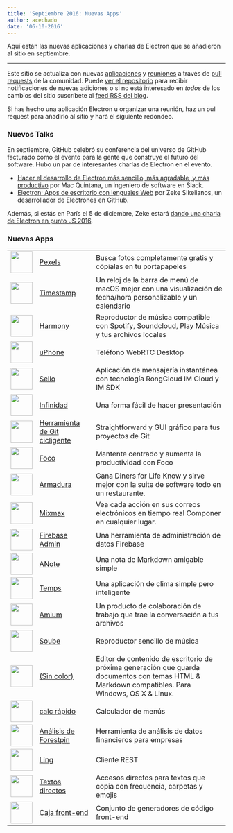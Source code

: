 ```yaml
---
title: 'Septiembre 2016: Nuevas Apps'
author: acechado
date: '06-10-2016'
---
```


Aquí están las nuevas aplicaciones y charlas de Electron que se añadieron al sitio en septiembre.

---

Este sitio se actualiza con nuevas [aplicaciones](https://electronjs.org/apps) y [reuniones](https://electronjs.org/community) a través de [pull requests](https://github.com/electron/electronjs.org/pulls) de la comunidad. Puede [ver el repositorio](https://github.com/electron/electronjs.org) para recibir notificaciones de nuevas adiciones o si no está interesado en _todos_ de los cambios del sitio suscríbete al [feed RSS del blog](https://electronjs.org/feed.xml).

Si has hecho una aplicación Electron u organizar una reunión, haz un pull request [](https://github.com/electron/electronjs.org) para añadirlo al sitio y hará el siguiente redondeo.

### Nuevos Talks

En septiembre, GitHub celebró su conferencia del universo de GitHub facturado como el evento para la gente que construye el futuro del software. Hubo un par de interesantes charlas de Electron en el evento.

* [Hacer el desarrollo de Electron más sencillo, más agradable, y más productivo](https://www.youtube.com/watch?v=Eqg_IqVeI5s) por Mac Quintana, un ingeniero de software en Slack.
* [Electron: Apps de escritorio con lenguajes Web](https://www.youtube.com/watch?v=FNHBfN8c32U) por Zeke Sikelianos, un desarrollador de Electrones en GitHub.

Además, si estás en París el 5 de diciembre, Zeke estará [dando una charla de Electron en punto JS 2016](https://twitter.com/dotJS/status/783615732307333120).

### Nuevas Apps

|                                                                                     |                                                                     |                                                                                                                                                  |
| ----------------------------------------------------------------------------------- | ------------------------------------------------------------------- | ------------------------------------------------------------------------------------------------------------------------------------------------ |
| <img src='/images/apps/pexels-icon.png' width='50' />              | [Pexels](https://www.pexels.com/pro/mac-and-windows-app/)           | Busca fotos completamente gratis y cópialas en tu portapapeles                                                                                   |
| <img src='/images/apps/timestamp-icon.png' width='50' />           | [Timestamp](https://mzdr.github.io/timestamp/)                      | Un reloj de la barra de menú de macOS mejor con una visualización de fecha/hora personalizable y un calendario                                   |
| <img src='/images/apps/harmony-icon.png' width='50' />             | [Harmony](http://getharmony.xyz/)                                   | Reproductor de música compatible con Spotify, Soundcloud, Play Música y tus archivos locales                                                     |
| <img src='/images/apps/uphone-icon.png' width='50' />              | [uPhone](http://www.integraccs.com)                                 | Teléfono WebRTC Desktop                                                                                                                          |
| <img src='/images/apps/sealtalk-icon.png' width='50' />            | [Sello](http://sealtalk.im)                                         | Aplicación de mensajería instantánea con tecnología RongCloud IM Cloud y IM SDK                                                                  |
| <img src='/images/apps/infinity-icon.png' width='50' />            | [Infinidad](https://ycosxapp.github.io)                             | Una forma fácil de hacer presentación                                                                                                            |
| <img src='/images/apps/cycligent-git-tool-icon.png' width='50' />  | [Herramienta de Git cicligente](https://www.cycligent.com/git-tool) | Straightforward y GUI gráfico para tus proyectos de Git                                                                                          |
| <img src='/images/apps/foco-icon.png' width='50' />                | [Foco](https://github.com/akashnimare/foco)                         | Mantente centrado y aumenta la productividad con Foco                                                                                            |
| <img src='/images/apps/strawberry-icon.png' width='50' />          | [Armadura](https://strawberrypos.com)                               | Gana Diners for Life Know y sirve mejor con la suite de software todo en un restaurante.                                                         |
| <img src='/images/apps/mixmax-icon.png' width='50' />              | [Mixmax](https://mixmax.com/download)                               | Vea cada acción en sus correos electrónicos en tiempo real Componer en cualquier lugar.                                                          |
| <img src='/images/apps/firebase-admin-icon.png' width='50' />      | [Firebase Admin](https://firebaseadmin.com)                         | Una herramienta de administración de datos Firebase                                                                                              |
| <img src='/images/apps/anote-icon.png' width='50' />               | [ANote](https://github.com/AnotherNote/anote)                       | Una nota de Markdown amigable simple                                                                                                             |
| <img src='/images/apps/temps-icon.png' width='50' />               | [Temps](https://jackd248.github.io/temps/)                          | Una aplicación de clima simple pero inteligente                                                                                                  |
| <img src='/images/apps/amium-icon.png' width='50' />               | [Amium](https://www.amium.com)                                      | Un producto de colaboración de trabajo que trae la conversación a tus archivos                                                                   |
| <img src='/images/apps/soube-icon.png' width='50' />               | [Soube](http://soube.diegomolina.cl)                                | Reproductor sencillo de música                                                                                                                   |
| <img src='/images/apps/un-colored-icon.png' width='50' />          | [(Sin color)](https://n457.github.io/Uncolored/)                    | Editor de contenido de escritorio de próxima generación que guarda documentos con temas HTML & Markdown compatibles. Para Windows, OS X & Linux. |
| <img src='/images/apps/quickcalc-icon.png' width='50' />           | [calc rápido](https://github.com/Cwoodall6/quickcalc)               | Calculador de menús                                                                                                                              |
| <img src='/images/apps/forestpin-analytics-icon.png' width='50' /> | [Análisis de Forestpin](http://forestpin.com/analytics)             | Herramienta de análisis de datos financieros para empresas                                                                                       |
| <img src='/images/apps/ling-icon.png' width='50' />                | [Ling](https://github.com/talhasch/ling)                            | Cliente REST                                                                                                                                     |
| <img src='/images/apps/shortexts-icon.png' width='50' />           | [Textos directos](http://shortexts.com/)                            | Accesos directos para textos que copia con frecuencia, carpetas y emojis                                                                         |
| <img src='/images/apps/front-end-box-icon.png' width='50' />       | [Caja front-end](http://frontendbox.io)                             | Conjunto de generadores de código front-end                                                                                                      |

